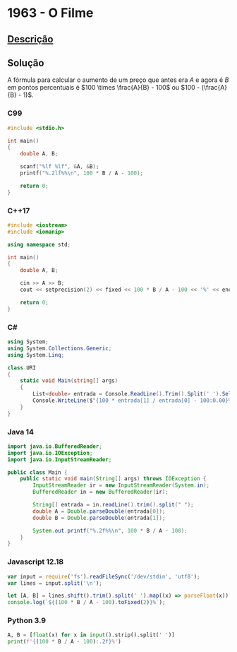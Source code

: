 # 1963 - O Filme

## [Descrição](https://www.beecrowd.com.br/judge/pt/problems/view/1963)

## Solução

A fórmula para calcular o aumento de um preço que antes era $A$ e agora é $B$ em pontos percentuais é $100 \times \frac{A}{B} - 100$ ou $100 - (\frac{A}{B} - 1)$.

### C99

```c
#include <stdio.h>

int main()
{
    double A, B;

    scanf("%lf %lf", &A, &B);
    printf("%.2lf%%\n", 100 * B / A - 100);

    return 0;
}
```

### C++17

```cpp
#include <iostream>
#include <iomanip>

using namespace std;

int main()
{
    double A, B;

    cin >> A >> B;
    cout << setprecision(2) << fixed << 100 * B / A - 100 << '%' << endl;

    return 0;
}
```

### C#

```cs
using System;
using System.Collections.Generic;
using System.Linq;

class URI
{
    static void Main(string[] args)
    {
        List<double> entrada = Console.ReadLine().Trim().Split(' ').Select((x) => double.Parse(x)).ToList();
        Console.WriteLine($"{100 * entrada[1] / entrada[0] - 100:0.00}%");
    }
}
```

### Java 14

```java
import java.io.BufferedReader;
import java.io.IOException;
import java.io.InputStreamReader;

public class Main {
    public static void main(String[] args) throws IOException {
        InputStreamReader ir = new InputStreamReader(System.in);
        BufferedReader in = new BufferedReader(ir);

        String[] entrada = in.readLine().trim().split(" ");
        double A = Double.parseDouble(entrada[0]);
        double B = Double.parseDouble(entrada[1]);

        System.out.printf("%.2f%%\n", 100 * B / A - 100);
    }
}
```

### Javascript 12.18

```js
var input = require('fs').readFileSync('/dev/stdin', 'utf8');
var lines = input.split('\n');

let [A, B] = lines.shift().trim().split(' ').map((x) => parseFloat(x));
console.log(`${(100 * B / A - 100).toFixed(2)}%`);
```

### Python 3.9

```py
A, B = [float(x) for x in input().strip().split(' ')]
print(f'{(100 * B / A - 100):.2f}%')
```
